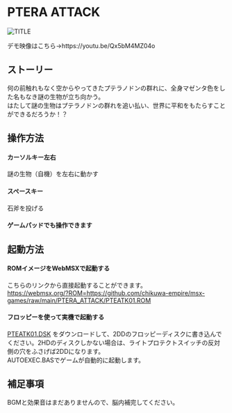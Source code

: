 # PTERA ATTACK

![TITLE](https://user-images.githubusercontent.com/124578804/216980404-055df726-ccfa-466f-940b-6d8cbfe37329.png)
<p>デモ映像はこちら→https://youtu.be/Qx5bM4MZ04o</p>

## ストーリー
何の前触れもなく空からやってきたプテラノドンの群れに、全身マゼンタ色をした名もなき謎の生物が立ち向かう。<br>
はたして謎の生物はプテラノドンの群れを追い払い、世界に平和をもたらすことができるだろうか！？

## 操作方法
#### カーソルキー左右
謎の生物（自機）を左右に動かす
#### スペースキー
石斧を投げる
#### ゲームパッドでも操作できます

## 起動方法
#### ROMイメージをWebMSXで起動する
こちらのリンクから直接起動することができます。<br>
https://webmsx.org/?ROM=https://github.com/chikuwa-empire/msx-games/raw/main/PTERA_ATTACK/PTEATK01.ROM
#### フロッピーを使って実機で起動する
[PTEATK01.DSK](https://github.com/chikuwa-empire/msx-games/raw/main/PTERA_ATTACK/PTEATK01.DSK)
をダウンロードして、2DDのフロッピーディスクに書き込んでください。2HDのディスクしかない場合は、ライトプロテクトスイッチの反対側の穴をふさげば2DDになります。<br>
AUTOEXEC.BASでゲームが自動的に起動します。

## 補足事項
BGMと効果音はまだありませんので、脳内補完してください。
